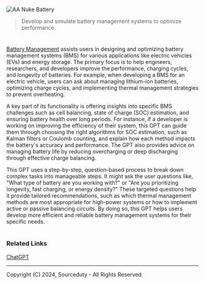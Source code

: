 ![AA Nuke Battery](https://github.com/user-attachments/assets/fc3551df-598e-46c1-a5b3-6f0cc822e209)

> Develop and simulate battery management systems to optimize performance.
#

[Battery Management](https://chatgpt.com/g/g-i45fcyp8C-battery-management) assists users in designing and optimizing battery management systems (BMS) for various applications like electric vehicles (EVs) and energy storage. The primary focus is to help engineers, researchers, and developers improve the performance, charging cycles, and longevity of batteries. For example, when developing a BMS for an electric vehicle, users can ask about managing lithium-ion batteries, optimizing charge cycles, and implementing thermal management strategies to prevent overheating.

A key part of its functionality is offering insights into specific BMS challenges such as cell balancing, state of charge (SOC) estimation, and ensuring battery health over long periods. For instance, if a developer is working on improving the efficiency of their system, this GPT can guide them through choosing the right algorithms for SOC estimation, such as Kalman filters or Coulomb counting, and explain how each method impacts the battery's accuracy and performance. The GPT also provides advice on managing battery life by reducing overcharging or deep discharging through effective charge balancing.

This GPT uses a step-by-step, question-based process to break down complex tasks into manageable steps. It might ask the user questions like, "What type of battery are you working with?" or "Are you prioritizing longevity, fast charging, or energy density?" These targeted questions help it provide tailored recommendations, such as which thermal management methods are most appropriate for high-power systems or how to implement active or passive balancing circuits. By doing so, this GPT helps users develop more efficient and reliable battery management systems for their specific needs.

#
### Related Links

[ChatGPT](https://github.com/sourceduty/ChatGPT)

***
Copyright (C) 2024, Sourceduty - All Rights Reserved.
